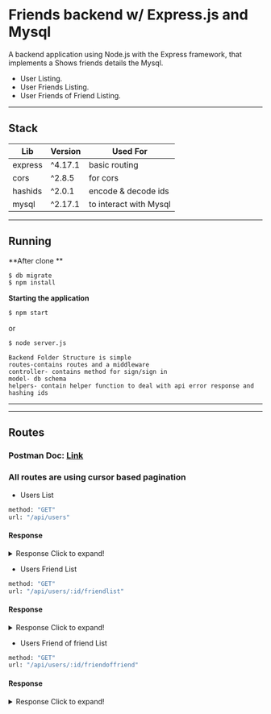 

# Friends backend w/ Express.js and Mysql

A backend application using Node.js with the Express framework, that implements a Shows friends details the Mysql.

              
- User Listing.
- User Friends Listing.
- User Friends of Friend Listing.
---

## Stack
    
| Lib | Version | Used For|
| ------ | ------ | ------ |
| express | ^4.17.1 | basic routing|
| cors | ^2.8.5 |for cors|
| hashids | ^2.0.1 |encode & decode ids|
| mysql | ^2.17.1 |to interact with Mysql |

---

## Running

**After clone **

```sh
$ db migrate
$ npm install
```

**Starting the application**

```sh
$ npm start
```

or

```sh
$ node server.js
```
```
Backend Folder Structure is simple
routes-contains routes and a middleware
controller- contains method for sign/sign in
model- db schema
helpers- contain helper function to deal with api error response and hashing ids
```
---

---
## Routes
### Postman Doc: [Link](https://documenter.getpostman.com/view/6553325/UVeGr6B7)
### All routes are using cursor based pagination 

* Users List 
```sh
method: "GET"
url: "/api/users"
```
#### Response
<details>
  <summary>Response Click to expand!</summary>
  
  ```json
  //http://localhost:8080/api/users?limit=4
{
    "status": "success",
    "msg": "Sucesfully user list fetched",
    "limit": "4",
    "length": 4,
    "data": [
        {
            "userid": 5,
            "name": "russia"
        },
        {
            "userid": 4,
            "name": "pakistan"
        },
        {
            "userid": 3,
            "name": "nepal"
        },
        {
            "userid": 2,
            "name": "bhutan"
        }
    ],
    "next_cursor": "4YGeYxMW6J",
    "next_cursor_url": "/api/users?limit=4&next_cursor=4YGeYxMW6J"
}
```
</details>


* Users Friend List 
```sh
method: "GET"
url: "/api/users/:id/friendlist"
```
#### Response
<details>
  <summary>Response Click to expand!</summary>
  
```json
//http://localhost:8080/api/users/1/friendlist?limit=50
{
    "status": "success",
    "msg": "Sucesfully user's friend list fetched",
    "limit": "50",
    "length": 2,
    "data": [
        {
            "userid": 3,
            "name": "nepal"
        },
        {
            "userid": 2,
            "name": "bhutan"
        }
    ],
    "next_cursor": "",
    "next_cursor_url": ""
}
```
</details>


* Users Friend of friend List 
```sh
method: "GET"
url: "/api/users/:id/friendoffriend"
```
#### Response
<details>
  <summary>Response Click to expand!</summary>
  
```json

{
    "status": "success",
    "msg": "Sucesfully user's friend of friend list fetched",
    "limit": "5",
    "length": 2,
    "data": [
        {
            "userid": 5,
            "name": "russia"
        },
        {
            "userid": 4,
            "name": "pakistan"
        }
    ],
    "next_cursor": "",
    "next_cursor_url": ""
}
```

</details>

